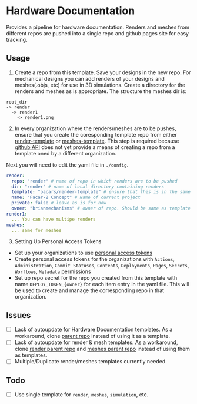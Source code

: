 # Hardware Documentation

Provides a pipeline for hardware documentation. Renders and meshes from different repos are pushed into a single repo and github pages site for easy tracking.

## Usage
1. Create a repo from this template. Save your designs in the new repo. For mechanical designs you can add renders of your designs and meshes(.objs, etc) for use in 3D simulations. Create a directory for the renders and meshes as is appropriate. The structure the meshes dir is:
```
root_dir
-> render
  -> render1
    -> render1.png
```
2. In every organization where the renders/meshes are to be pushes, ensure that you create the coresponding template repo from either [render-template](https://github.com/brianmechanisms/render-template) or [meshes-template](https://github.com/brianmechanisms/meshes-template). This step is required because [github API](https://docs.github.com/rest/repos/repos#create-a-repository-using-a-template) does not yet provide a means of creating a repo from a template oned by a different organization.

Next you will need to edit the yaml file in `./config`.

```yaml
render:
  repo: "render" # name of repo in which renders are to be pushed
  dir: "render" # name of local directory containing renders
  template: "pacars/render-template" # ensure that this is in the same organization as where you want to have the render repo
  name: "Pacar-2 Concept" # Name of current project
  private: false # leave as is for now
  owner: "brianmechanisms" # owner of repo. Should be same as template owner for now
render1:
  ... You can have multipe renders
meshes:
  ... same for meshes
```
3. Setting Up Personal Access Tokens
- Set up your organizations to use [personal access tokens](https://github.com/settings/tokens)
- Create personal access tokens for the organizations with `Actions`, `Administration`, `Commit Statuses`, `Contents`, `Deployments`, `Pages`, `Secrets`, `Worflows`, `Metadata` permissions
- Set up repo secret for the repo you created from this template with name `DEPLOY_TOKEN_{owner}` for each item entry in the yaml file. This will be used to create and manage the corresponding repo in that organization.

## Issues
- [ ] Lack of autoupdate for Hardware Documentation templates. As a workaround, clone [parent repo](https://github.com/brianmechanisms/hardware-docs-template) instead of using it as a template.
- [ ] Lack of autoupdate for render & mesh templates. As a workaround, clone [render parent repo](https://github.com/brianmechanisms/render-template) and [meshes parent repo](https://github.com/brianmechanisms/meshes-template) instead of using them as templates.
- [ ] Multiple/Duplicate render/meshes templates currently needed.

## Todo
- [ ] Use single template for `render`, `meshes`, `simulation`, etc.
